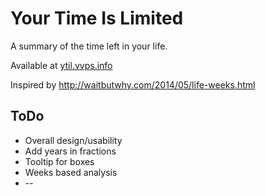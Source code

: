 # Your Time Is Limited

A summary of the time left in your life. 

Available at [ytil.vvps.info](http://ytil.vvps.info)


Inspired by http://waitbutwhy.com/2014/05/life-weeks.html

## ToDo
* Overall design/usability
* Add years in fractions
* Tooltip for boxes
* Weeks based analysis
* --